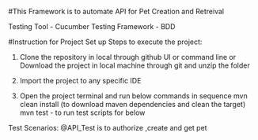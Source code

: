 

#This Framework is to automate API for Pet Creation and Retreival

Testing Tool - Cucumber
Testing Framework - BDD

#Instruction for Project Set up
Steps to execute the project:
1. Clone the repository in local through github UI or command line 
      or
   Download the project in local machine through git and unzip the folder
2. Import the project to any specific IDE 
  
3. Open the project terminal and run below commands in sequence
 mvn clean install (to download maven dependencies and clean the target)
 mvn  test - to run test scripts for below
 
Test Scenarios:
@API_Test is to authorize ,create and get pet


   



